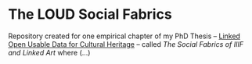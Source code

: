# The LOUD Social Fabrics

Repository created for one empirical chapter of my PhD Thesis – [Linked Open Usable Data for Cultural Heritage](https://phd.julsraemy.ch) – called _The Social Fabrics of IIIF and Linked Art_ where (...)
